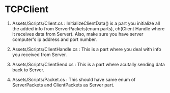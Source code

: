 # TCPClient

1. Assets/Scripts/Client.cs : InitializeClientData() is a part you initialize all the added info from ServerPackets(enum parts), ch(Client Handle where it receives data from Server).
Also, make sure you have server computer's ip address and port number.

2. Assets/Scripts/ClientHandle.cs : This is a part where you deal with info you received from Server.

3. Assets/Scripts/ClientSend.cs : This is a part where acutally sending data back to Server.

4. Assets/Scripts/Packet.cs : This should have same enum of ServerPackets and ClientPackets as Server part.
